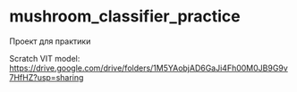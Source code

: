 # mushroom_classifier_practice
Проект для практики


Scratch VIT model:
https://drive.google.com/drive/folders/1M5YAobjAD6GaJi4Fh00M0JB9G9v7HfHZ?usp=sharing
